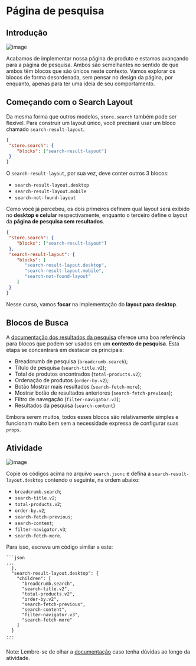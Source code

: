 # Página de pesquisa

## Introdução 

![image](https://user-images.githubusercontent.com/18701182/69843114-d6db6500-1244-11ea-82a7-b10880e2ed55.png)

Acabamos de implementar nossa página de produto e estamos avançando para a página de pesquisa. Ambos são semelhantes no sentido de que ambos têm blocos que são únicos neste contexto. Vamos explorar os blocos de forma desordenada, sem pensar no design da página, por enquanto, apenas para ter uma ideia de seu comportamento.   

## Começando com o  Search Layout  

Da mesma forma que outros modelos, `store.search` também pode ser flexível. Para construir um layout único, você precisará usar um bloco chamado `search-result-layout`.

 ```json
{
  "store.search": {
     "blocks": ["search-result-layout"]
  }
}
```

O `search-result-layout`, por sua vez, deve conter outros 3 blocos:

- `search-result-layout.desktop`
- `search-result-layout.mobile`
- `search-not-found-layout`

Como você já percebeu, os dois primeiros definem qual layout será exibido no **desktop e celular** respectivamente, enquanto o terceiro define o layout da **página de pesquisa sem resultados**.

 ```json
{
  "store.search": {
     "blocks": ["search-result-layout"]
  },
  "search-result-layout": {
     "blocks": [
        "search-result-layout.desktop",
        "search-result-layout.mobile",
        "search-not-found-layout"
     ]
  }
}
```

Nesse curso, vamos **focar** na implementação do **layout para desktop**.  

## Blocos de Busca

A [documentação dos resultados da pesquisa](https://developers.vtex.com/docs/vtex-search-result) oferece uma boa referência para blocos que podem ser usados ​​em um **contexto de pesquisa**. Esta etapa se concentrará em destacar os principais:

- Breadcrumb de pesquisa (`breadcrumb.search`);
- Título de pesquisa (`search-title.v2`);
- Total de produtos encontrados (`total-products.v2`);
- Ordenação de produtos (`order-by.v2`);
- Botão Mostrar mais resultados (`search-fetch-more`);
- Mostrar botão de resultados anteriores (`search-fetch-previous`);
- Filtro de navegação (`filter-navigator.v3`);
- Resultados da pesquisa (`search-content`)

Embora serem muitos, todos esses blocos são relativamente simples e funcionam muito bem sem a necessidade expressa de configurar suas `props`.

## Atividade

![image](https://user-images.githubusercontent.com/18701182/69843046-7f3cf980-1244-11ea-8309-8a26071cd6f0.png)

Copie os códigos acima no arquivo `search.jsonc` e defina a `search-result-layout.desktop` contendo o seguinte, na ordem abaixo:

- `breadcrumb.search`;
- `search-title.v2`;
- `total-products.v2`;
- `order-by.v2`;
- `search-fetch-previous`;
- `search-content`;
- `filter-navigator.v3`;
- `search-fetch-more`.

Para isso, escreva um código similar a este:

    ```json
    ...
      },
      "search-result-layout.desktop": {
        "children": [ 
          "breadcrumb.search",
          "search-title.v2",
          "total-products.v2",
          "order-by.v2",
          "search-fetch-previous",
          "search-content",
          "filter-navigator.v3",
          "search-fetch-more"
        ]
      }
    ...
    ```

Note: Lembre-se de olhar a [documentação](https://developers.vtex.com/docs/vtex-search-result) caso tenha dúvidas ao longo da atividade.
